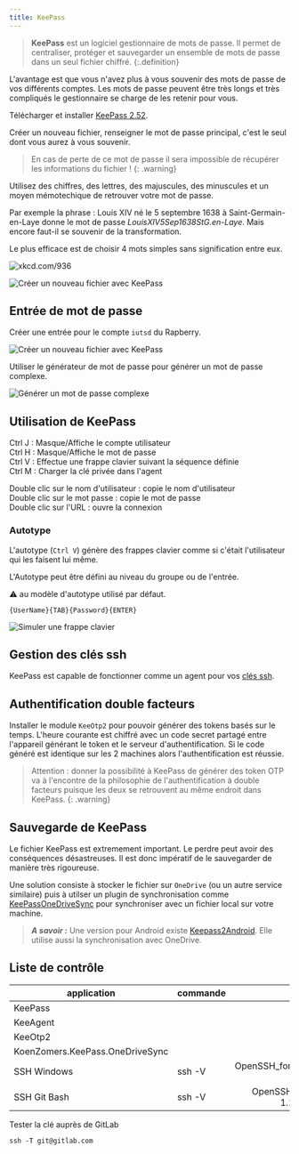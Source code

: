 ```yaml
---
title: KeePass
---
```


> **KeePass** est un logiciel gestionnaire de mots de passe. Il permet de centraliser, protéger et sauvegarder un ensemble de mots de passe dans un seul fichier chiffré.
{:.definition}

L'avantage est que vous n'avez plus à vous souvenir des mots de passe de vos différents comptes. Les mots de passe peuvent être très longs et très compliqués le gestionnaire se charge de les retenir pour vous.

Télécharger et installer [KeePass 2.52](https://keepass.info/download.html).

Créer un nouveau fichier, renseigner le mot de passe principal, c'est le seul dont vous aurez à vous souvenir.

> En cas de perte de ce mot de passe il sera impossible de récupérer les informations du fichier !
{: .warning}

Utilisez des chiffres, des lettres, des majuscules, des minuscules et un moyen mémotechique de retrouver votre mot de passe.

Par exemple la phrase : Louis XIV né le 5 septembre 1638 à Saint-Germain-en-Laye donne le mot de passe _LouisXIV5Sep1638StG.en-Laye_. Mais encore faut-il se souvenir de la transformation.

Le plus efficace est de choisir 4 mots simples sans signification entre eux.

![xkcd.com/936](https://imgs.xkcd.com/comics/password_strength.png)

![][Create]

## Entrée de mot de passe

Créer une entrée pour le compte `iutsd` du Rapberry.

![][Password]

Utiliser le générateur de mot de passe pour générer un mot de passe complexe.

![][Generator]

## Utilisation de KeePass

Ctrl J : Masque/Affiche le compte utilisateur\
Ctrl H : Masque/Affiche le mot de passe\
Ctrl V : Effectue une frappe clavier suivant la séquence définie\
Ctrl M : Charger la clé privée dans l'agent

Double clic sur le nom d'utilisateur : copie le nom d'utilisateur\
Double clic sur le mot passe : copie le mot de passe\
Double clic sur l'URL : ouvre la connexion


### Autotype

L'autotype (`Ctrl V`) génère des frappes clavier comme si c'était l'utilisateur qui les faisent lui même.

L'Autotype peut être défini au niveau du groupe ou de l'entrée.

:warning: au modèle d'autotype utilisé par défaut.

`{UserName}{TAB}{Password}{ENTER}`

![][Autotype]

## Gestion des clés ssh

KeePass est capable de fonctionner comme un agent pour vos [clés ssh](../ssh/).

## Authentification double facteurs

Installer le module `KeeOtp2` pour pouvoir générer des tokens basés sur le temps. L'heure courante est chiffré avec un code secret partagé entre l'appareil générant le token et le serveur d'authentification. Si le code généré est identique sur les 2 machines alors l'authentification est réussie.

> Attention : donner la possibilité à KeePass de générer des token OTP va à l'encontre de la philosophie de l'authentification à double facteurs puisque les deux se retrouvent au même endroit dans KeePass.
{: .warning}

## Sauvegarde de KeePass

Le fichier KeePass est extremement important. Le perdre peut avoir des conséquences désastreuses. Il est donc impératif de le sauvegarder de manière très rigoureuse.

Une solution consiste à stocker le fichier sur `OneDrive` (ou un autre service similaire) puis à utilser un plugin de synchronisation comme [KeePassOneDriveSync](https://github.com/KoenZomers/KeePassOneDriveSync) pour synchroniser avec un fichier local sur votre machine.

> ***A savoir :*** Une version pour Android existe [Keepass2Android](https://play.google.com/store/apps/details?id=keepass2android.keepass2android&hl=fr). Elle utilise aussi la synchronisation avec OneDrive.


## Liste de contrôle

application|commande|version
-|-|-:
KeePass||2.52
KeeAgent||0.12.1.0
KeeOtp2||1.5.9
KoenZomers.KeePass.OneDriveSync||2.1.2.2
SSH Windows|ssh -V|OpenSSH_for_Windows_7.7p1, LibreSSL 2.6.5
SSH Git Bash|ssh -V|OpenSSH_8.4p1, OpenSSL 1.1.1h  22 Sep 2020

Tester la clé auprès de GitLab

```
ssh -T git@gitlab.com
```

[Create]: create.png "Créer un nouveau fichier avec KeePass"
[Password]: password.png "Créer un nouveau fichier avec KeePass"
[Generator]: generator.png "Générer un mot de passe complexe"
[Autotype]: autotype.png "Simuler une frappe clavier"
